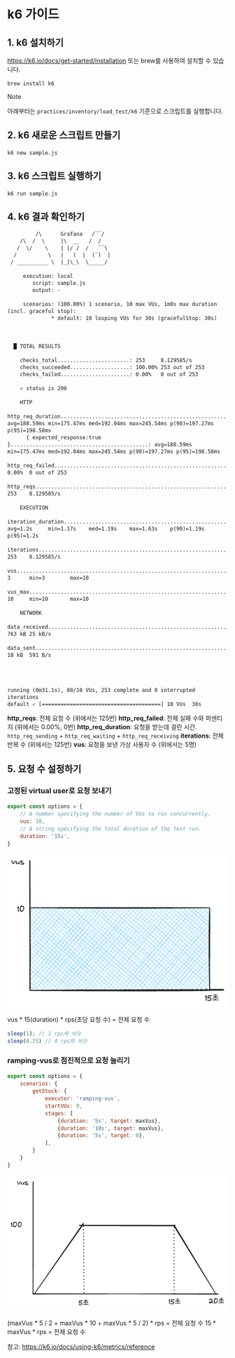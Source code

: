 # k6 가이드

## 1. k6 설치하기

https://k6.io/docs/get-started/installation
또는 brew를 사용하여 설치할 수 있습니다.

```shell
brew install k6
```

> [!NOTE]
>
> 아래부터는 `practices/inventory/load_test/k6` 기준으로 스크립트를 실행합니다.
>

## 2. k6 새로운 스크립트 만들기

```shell
k6 new sample.js
```

## 3. k6 스크립트 실행하기

```shell
k6 run sample.js
```

## 4. k6 결과 확인하기

```
         /\      Grafana   /‾‾/  
    /\  /  \     |\  __   /  /   
   /  \/    \    | |/ /  /   ‾‾\ 
  /          \   |   (  |  (‾)  |
 / __________ \  |_|\_\  \_____/ 

     execution: local
        script: sample.js
        output: -

     scenarios: (100.00%) 1 scenario, 10 max VUs, 1m0s max duration (incl. graceful stop):
              * default: 10 looping VUs for 30s (gracefulStop: 30s)



  █ TOTAL RESULTS 

    checks_total.......................: 253     8.129585/s
    checks_succeeded...................: 100.00% 253 out of 253
    checks_failed......................: 0.00%   0 out of 253

    ✓ status is 200

    HTTP
    http_req_duration.......................................................: avg=188.59ms min=175.47ms med=192.04ms max=245.54ms p(90)=197.27ms p(95)=198.58ms
      { expected_response:true }............................................: avg=188.59ms min=175.47ms med=192.04ms max=245.54ms p(90)=197.27ms p(95)=198.58ms
    http_req_failed.........................................................: 0.00%  0 out of 253
    http_reqs...............................................................: 253    8.129585/s

    EXECUTION
    iteration_duration......................................................: avg=1.2s     min=1.17s    med=1.19s    max=1.63s    p(90)=1.19s    p(95)=1.2s    
    iterations..............................................................: 253    8.129585/s
    vus.....................................................................: 3      min=3        max=10
    vus_max.................................................................: 10     min=10       max=10

    NETWORK
    data_received...........................................................: 763 kB 25 kB/s
    data_sent...............................................................: 18 kB  591 B/s




running (0m31.1s), 00/10 VUs, 253 complete and 0 interrupted iterations
default ✓ [======================================] 10 VUs  30s
```

**http_reqs**: 전체 요청 수 (위에서는 125번)
**http_req_failed**: 전체 실패 수와 퍼센티지 (위에서는 0.00%, 0번)
**http_req_duration**: 요청을 받는데 걸린 시간. `http_req_sending` + `http_req_waiting` + `http_req_receiving`
**iterations**: 전체 반복 수 (위에서는 125번)
**vus**: 요청을 보낸 가상 사용자 수 (위에서는 5명)

## 5. 요청 수 설정하기

### 고정된 virtual user로 요청 보내기

```js
export const options = {
    // A number specifying the number of VUs to run concurrently.
    vus: 10,
    // A string specifying the total duration of the test run.
    duration: '15s',
}
```

![static_vus](./image/static_vus.png)

vus * 15(duration) * rps(초당 요청 수) = 전체 요청 수

```js
sleep(1); // 1 rps와 비슷
sleep(0.25) // 4 rps와 비슷
```

### ramping-vus로 점진적으로 요청 늘리기

```js
export const options = {
    scenarios: {
        getStock: {
            executor: 'ramping-vus',
            startVUs: 0,
            stages: [
                {duration: '5s', target: maxVus},
                {duration: '10s', target: maxVus},
                {duration: '5s', target: 0},
            ],
        }
    }
}
```

![ramping_vus](./image/ramping_vus.png)

(maxVus * 5 / 2 + maxVus * 10 + maxVus * 5 / 2) * rps = 전체 요청 수
15 * maxVus * rps = 전체 요청 수

참고: https://k6.io/docs/using-k6/metrics/reference